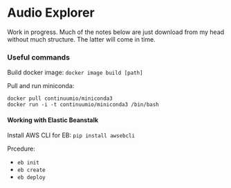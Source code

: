 # Audio Explorer

Work in progress. Much of the notes below are just download from my head without much structure. The latter will come in time.

### Useful commands

Build docker image: `docker image build [path]`

Pull and run miniconda:
```
docker pull continuumio/miniconda3
docker run -i -t continuumio/miniconda3 /bin/bash
```

#### Working with Elastic Beanstalk

Install AWS CLI for EB: `pip install awsebcli`

Prcedure:
 
 * `eb init`
 * `eb create`
 * `eb deploy`
